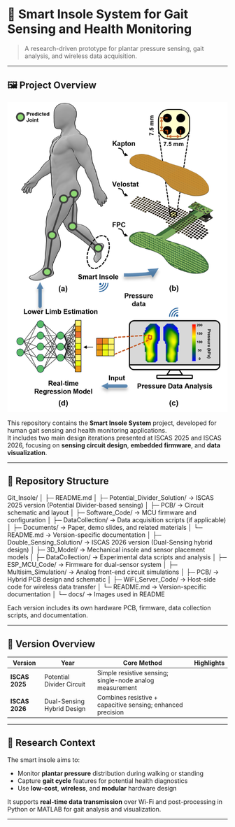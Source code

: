 # 🦶 Smart Insole System for Gait Sensing and Health Monitoring

> A research-driven prototype for plantar pressure sensing, gait analysis, and wireless data acquisition.

---

## 🖼️ Project Overview
<!-- 建议这里插入一张项目整体图或实物照片 -->
<p align="center">
  <img src="docs/overview_diagram.png" width="600" alt="System Overview">
</p>

This repository contains the **Smart Insole System** project, developed for human gait sensing and health monitoring applications.  
It includes two main design iterations presented at ISCAS 2025 and ISCAS 2026, focusing on **sensing circuit design**, **embedded firmware**, and **data visualization**.

---

## 📁 Repository Structure
Git_Insole/
│
├─ README.md
│
├─ Potential_Divider_Solution/ → ISCAS 2025 version (Potential Divider-based sensing)
│ ├─ PCB/ → Circuit schematic and layout
│ ├─ Software_Code/ → MCU firmware and configuration
│ ├─ DataCollection/ → Data acquisition scripts (if applicable)
│ ├─ Documents/ → Paper, demo slides, and related materials
│ └─ README.md → Version-specific documentation
│
├─ Double_Sensing_Solution/ → ISCAS 2026 version (Dual-Sensing hybrid design)
│ ├─ 3D_Model/ → Mechanical insole and sensor placement models
│ ├─ DataCollection/ → Experimental data scripts and analysis
│ ├─ ESP_MCU_Code/ → Firmware for dual-sensor system
│ ├─ Multisim_Simulation/ → Analog front-end circuit simulations
│ ├─ PCB/ → Hybrid PCB design and schematic
│ ├─ WiFi_Server_Code/ → Host-side code for wireless data transfer
│ └─ README.md → Version-specific documentation
│
└─ docs/ → Images used in README


Each version includes its own hardware PCB, firmware, data collection scripts, and documentation.

---

## 🧩 Version Overview

| Version | Year | Core Method | Highlights |
|----------|------|-------------|-------------|
| **ISCAS 2025** | Potential Divider Circuit | Simple resistive sensing; single-node analog measurement |
| **ISCAS 2026** | Dual-Sensing Hybrid Design | Combines resistive + capacitive sensing; enhanced precision |

---

## 🔬 Research Context

The smart insole aims to:
- Monitor **plantar pressure** distribution during walking or standing  
- Capture **gait cycle** features for potential health diagnostics  
- Use **low-cost**, **wireless**, and **modular** hardware design  

It supports **real-time data transmission** over Wi-Fi and post-processing in Python or MATLAB for gait analysis and visualization.

---

